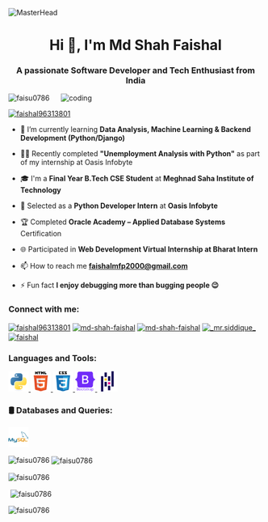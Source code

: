 ![MasterHead](https://res.cloudinary.com/practicaldev/image/fetch/s--7-s6BXGM--/c_imagga_scale,f_auto,fl_progressive,h_420,q_auto,w_1000/https://dev-to-uploads.s3.amazonaws.com/i/th2i72qu0rnt6hr9zn43.jpg)

<!-- 🆕 Replace the image below with your new banner image -->
<h1 align="center">Hi 👋, I'm Md Shah Faishal</h1>
<h3 align="center">A passionate Software Developer and Tech Enthusiast from India</h3>
<img align="right" alt="coding" width="400" src="https://github.com/faisu0786/faisu0786/assets/124066649/cf50033a-eb02-40d9-bc7f-28da305aec61">

<p align="left"> <img src="https://komarev.com/ghpvc/?username=faisu0786&label=Profile%20views&color=0e75b6&style=flat" alt="faisu0786" /> </p>

<p align="left"> <a href="https://twitter.com/faishal96313801" target="blank"><img src="https://img.shields.io/twitter/follow/faishal96313801?logo=twitter&style=for-the-badge" alt="faishal96313801" /></a> </p>

- 🌱 I’m currently learning **Data Analysis, Machine Learning & Backend Development (Python/Django)**

- 👨‍💻 Recently completed **"Unemployment Analysis with Python"** as part of my internship at Oasis Infobyte

- 🎓 I'm a **Final Year B.Tech CSE Student** at **Meghnad Saha Institute of Technology**

- 💼 Selected as a **Python Developer Intern** at **Oasis Infobyte**

- 🏆 Completed **Oracle Academy – Applied Database Systems** Certification

- 🌐 Participated in **Web Development Virtual Internship at Bharat Intern**

- 📫 How to reach me **faishalmfp2000@gmail.com**

- ⚡ Fun fact **I enjoy debugging more than bugging people 😉**

<h3 align="left">Connect with me:</h3>
<p align="left">
<a href="https://twitter.com/faishal96313801" target="blank"><img align="center" src="https://raw.githubusercontent.com/rahuldkjain/github-profile-readme-generator/master/src/images/icons/Social/twitter.svg" alt="faishal96313801" height="30" width="40" /></a>
<a href="https://www.linkedin.com/in/md-shah-faishal" target="blank"><img align="center" src="https://raw.githubusercontent.com/rahuldkjain/github-profile-readme-generator/master/src/images/icons/Social/linked-in-alt.svg" alt="md-shah-faishal" height="30" width="40" /></a>
<a href="https://stackoverflow.com/users/21799567/md-shah-faishal" target="blank"><img align="center" src="https://raw.githubusercontent.com/rahuldkjain/github-profile-readme-generator/master/src/images/icons/Social/stack-overflow.svg" alt="md-shah-faishal" height="30" width="40" /></a>
<a href="https://instagram.com/_mr.siddique_" target="blank"><img align="center" src="https://raw.githubusercontent.com/rahuldkjain/github-profile-readme-generator/master/src/images/icons/Social/instagram.svg" alt="_mr.siddique_" height="30" width="40" /></a>
<a href="https://auth.geeksforgeeks.org/user/faishal" target="blank"><img align="center" src="https://raw.githubusercontent.com/rahuldkjain/github-profile-readme-generator/master/src/images/icons/Social/geeks-for-geeks.svg" alt="faishal" height="30" width="40" /></a>
</p>

<h3 align="left">Languages and Tools:</h3>
<p align="left"> 
  <a href="https://www.python.org" target="_blank" rel="noreferrer"> 
    <img src="https://raw.githubusercontent.com/devicons/devicon/master/icons/python/python-original.svg" alt="python" width="40" height="40"/> 
  </a> 
<!--   <a href="https://www.djangoproject.com/" target="_blank" rel="noreferrer"> 
    <img src="https://raw.githubusercontent.com/devicons/devicon/master/icons/django/django-plain.svg" alt="django" width="40" height="40"/> 
  </a>  -->
  <a href="https://www.w3schools.com/html/" target="_blank" rel="noreferrer"> 
    <img src="https://raw.githubusercontent.com/devicons/devicon/master/icons/html5/html5-original-wordmark.svg" alt="html5" width="40" height="40"/> 
  </a> 
  <a href="https://www.w3schools.com/css/" target="_blank" rel="noreferrer"> 
    <img src="https://raw.githubusercontent.com/devicons/devicon/master/icons/css3/css3-original-wordmark.svg" alt="css3" width="40" height="40"/> 
  </a> 
  <a href="https://getbootstrap.com" target="_blank" rel="noreferrer"> 
    <img src="https://raw.githubusercontent.com/devicons/devicon/master/icons/bootstrap/bootstrap-plain-wordmark.svg" alt="bootstrap" width="40" height="40"/> 
  </a>
  <a href="https://pandas.pydata.org/" target="_blank" rel="noreferrer">
    <img src="https://raw.githubusercontent.com/devicons/devicon/master/icons/pandas/pandas-original.svg" alt="pandas" width="40" height="40"/>
  </a>
<!--   <a href="https://matplotlib.org/" target="_blank" rel="noreferrer">
    <img src="https://matplotlib.org/stable/_static/logo2_compressed.svg" alt="matplotlib" width="40" height="40"/>
  </a> -->
</p>

<h3 align="left">🛢️ Databases and Queries:</h3>
<p align="left">
  <a href="https://www.mysql.com/" target="_blank" rel="noreferrer">
    <img src="https://raw.githubusercontent.com/devicons/devicon/master/icons/mysql/mysql-original-wordmark.svg" alt="MySQL" width="40" height="40"/>
  </a>
<!--   <a href="https://www.postgresql.org/" target="_blank" rel="noreferrer">
    <img src="https://raw.githubusercontent.com/devicons/devicon/master/icons/postgresql/postgresql-original-wordmark.svg" alt="PostgreSQL" width="40" height="40"/>
  </a>
  <a href="https://www.microsoft.com/en-us/sql-server" target="_blank" rel="noreferrer">
    <img src="https://img.icons8.com/color/48/000000/microsoft-sql-server.png" alt="SQL Server" width="40" height="40"/>
  </a>
  <a href="https://www.sqlite.org/index.html" target="_blank" rel="noreferrer">
    <img src="https://raw.githubusercontent.com/devicons/devicon/master/icons/sqlite/sqlite-original.svg" alt="SQLite" width="40" height="40"/>
  </a> -->
</p>

<p><img align="left" src="https://github-readme-stats.vercel.app/api/top-langs?username=faisu0786&show_icons=true&locale=en&layout=compact" alt="faisu0786" /></p>

<p>&nbsp;<img align="center" src="https://github-readme-stats.vercel.app/api?username=faisu0786&show_icons=true&locale=en" alt="faisu0786" /></p>

<p><img align="center" src="https://github-readme-str

<p><img align="left" src="https://github-readme-stats.vercel.app/api/top-langs?username=faisu0786&show_icons=true&locale=en&layout=compact" alt="faisu0786" /></p>

<p>&nbsp;<img align="center" src="https://github-readme-stats.vercel.app/api?username=faisu0786&show_icons=true&locale=en" alt="faisu0786" /></p>

<p><img align="center" src="https://github-readme-streak-stats.herokuapp.com/?user=faisu0786&" alt="faisu0786" /></p>
